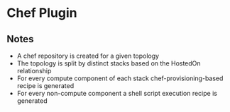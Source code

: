 # Chef Plugin

## Notes

* A chef repository is created for a given topology
* The topology is split by distinct stacks based on the HostedOn relationship
* For every compute component of each stack chef-provisioning-based recipe is generated
* For every non-compute component a shell script execution recipe is generated
